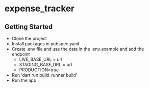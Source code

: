 # expense_tracker


## Getting Started

- Clone the project
- Install packages in pubspec.yaml
- Create .env file and use the data in the .env_example and add the endpoint
  - LIVE_BASE_URL = url
  - STAGING_BASE_URL = url 
  - PRODUCTION=true
- Run 'dart run build_runner build'
- Run the app
